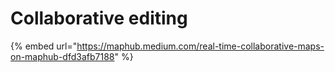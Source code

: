 # Collaborative editing

{% embed url="https://maphub.medium.com/real-time-collaborative-maps-on-maphub-dfd3afb7188" %}



